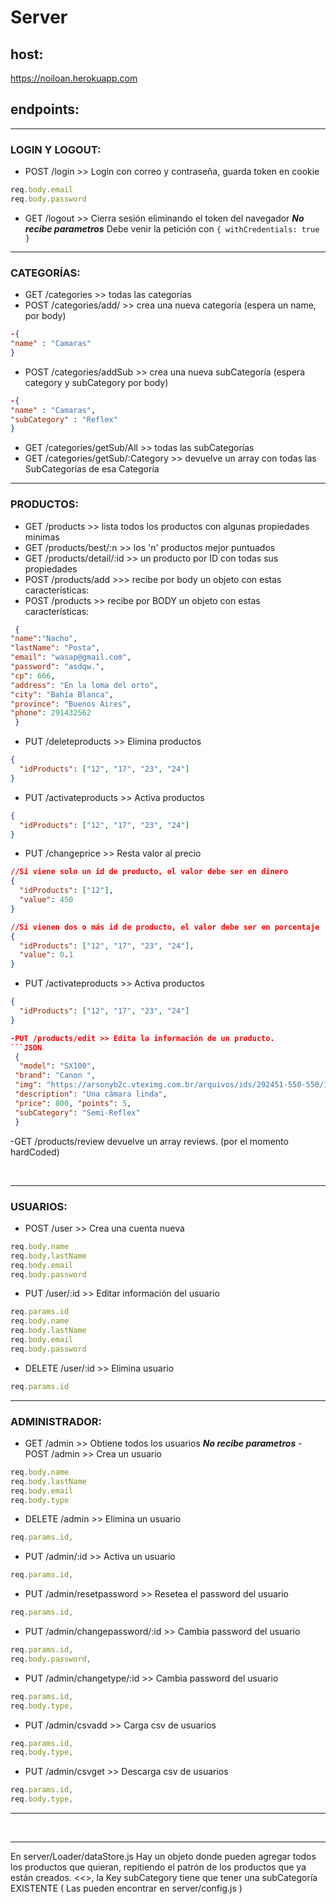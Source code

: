 # Server
 
## host:
https://noiloan.herokuapp.com

## endpoints:

<hr>

### LOGIN Y LOGOUT:

- POST /login >> Login con correo y contraseña, guarda token en cookie 
```javascript
req.body.email
req.body.password
```
- GET /logout >> Cierra sesión eliminando el token del navegador _**No recibe parametros**_
Debe venir la petición con `{ withCredentials: true }`

<hr>

### CATEGORÍAS:

- GET /categories >> todas las categorías
- POST /categories/add/  >> crea una nueva categoría (espera un name, por body)
```JSON 
-{ 
"name" : "Camaras"
}
```
- POST /categories/addSub >> crea una nueva subCategoría (espera category y subCategory por body)
```JSON 
-{ 
"name" : "Camaras",
"subCategory" : "Reflex"
}
```
- GET /categories/getSub/All >> todas las subCategorías
- GET /categories/getSub/:Category >> devuelve un array con todas las SubCategorías de esa Categoría

<hr>

### PRODUCTOS:

- GET /products   >> lista todos los productos con algunas propiedades minimas
- GET /products/best/:n   >> los 'n' productos mejor puntuados
- GET /products/detail/:id   >> un producto por ID con todas sus propiedades
- POST /products/add >>> recibe por body un objeto con estas características:
- POST /products >> recibe por BODY un objeto con estas características:
```JSON
 { 
"name":"Nacho",
"lastName": "Posta",
"email": "wasap@gmail.com",
"password": "asdqw.",
"cp": 666,
"address": "En la loma del orto",
"city": "Bahía Blanca",
"province": "Buenos Aires",
"phone": 291432562
 }
```

- PUT /deleteproducts   >> Elimina productos
```JSON
{
  "idProducts": ["12", "17", "23", "24"]
}
```

- PUT /activateproducts   >> Activa productos
```JSON
{
  "idProducts": ["12", "17", "23", "24"]
}
```

- PUT /changeprice   >> Resta valor al precio
```JSON
//Si viene solo un id de producto, el valor debe ser en dinero
{
  "idProducts": ["12"],
  "value": 450
}

//Si vienen dos o más id de producto, el valor debe ser en porcentaje
{
  "idProducts": ["12", "17", "23", "24"],
  "value": 0.1
}
```
- PUT /activateproducts   >> Activa productos
```JSON
{
  "idProducts": ["12", "17", "23", "24"]
}

-PUT /products/edit >> Edita la información de un producto.
```JSON
 { 
  "model": "SX100", 
 "brand": "Canon ",
 "img": "https://arsonyb2c.vteximg.com.br/arquivos/ids/292451-550-550/ILCE-7M3_Black-1.jpg?v=637123589061300000",
 "description": "Una cámara linda", 
 "price": 800, "points": 5,
 "subCategory": "Semi-Reflex"
 } 
```

-GET /products/review devuelve un array reviews. (por el momento hardCoded)

<br>

<hr>

### USUARIOS:

- POST /user >> Crea una cuenta nueva
 ```javascript
req.body.name
req.body.lastName
req.body.email
req.body.password
```
- PUT /user/:id >> Editar información del usuario
 ```javascript
req.params.id
req.body.name
req.body.lastName
req.body.email
req.body.password
```
- DELETE /user/:id >> Elimina usuario
 ```javascript
req.params.id
```

<hr>

### ADMINISTRADOR:

- GET /admin >> Obtiene todos los usuarios _**No recibe parametros**_
-POST /admin >> Crea un usuario
```javascript
req.body.name
req.body.lastName
req.body.email
req.body.type
```
- DELETE /admin >> Elimina un usuario 
 ```javascript
req.params.id,
```
- PUT /admin/:id >> Activa un usuario 
 ```javascript
req.params.id,
```
- PUT /admin/resetpassword >> Resetea el password del usuario 
 ```javascript
req.params.id,
```
- PUT /admin/changepassword/:id >> Cambia password del usuario
 ```javascript
req.params.id,
req.body.password,
```
- PUT /admin/changetype/:id >> Cambia password del usuario
 ```javascript
req.params.id,
req.body.type,
```
- PUT /admin/csvadd >> Carga csv de usuarios
 ```javascript
req.params.id,
req.body.type,
```
- PUT /admin/csvget >> Descarga csv de usuarios
 ```javascript
req.params.id,
req.body.type,
```

<hr>

<br>

<hr>  

En server/Loader/dataStore.js 
Hay un objeto donde pueden agregar todos los productos que quieran, repitiendo el patrón de los productos que ya están creados.
<<<CUIDADO>>, la Key subCategory tiene que tener una subCategoría EXISTENTE ( Las pueden encontrar en server/config.js )